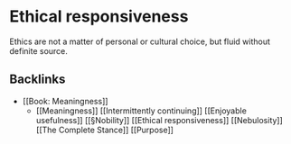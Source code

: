 # Ethical responsiveness
Ethics are not a matter of personal or cultural choice, but fluid without definite source.

## Backlinks
* [[Book: Meaningness]]
	* [[Meaningness]]
[[Intermittently continuing]]
[[Enjoyable usefulness]]
	[[§Nobility]]
[[Ethical responsiveness]]
[[Nebulosity]]
[[The Complete Stance]]
[[Purpose]]

<!-- {BearID:E002952C-1FAB-4644-9BE6-99C5200EBAF6-275-0000004BE0B77A0E} -->
